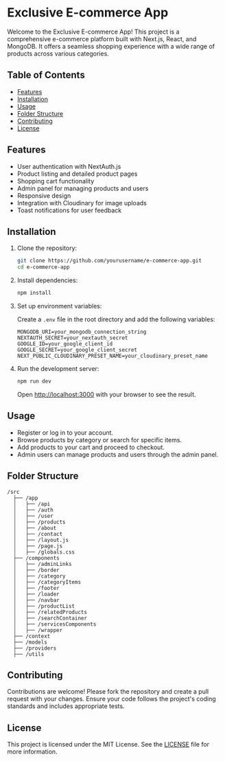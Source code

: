 # Exclusive E-commerce App

Welcome to the Exclusive E-commerce App! This project is a comprehensive e-commerce platform built with Next.js, React, and MongoDB. It offers a seamless shopping experience with a wide range of products across various categories.

## Table of Contents

- [Features](#features)
- [Installation](#installation)
- [Usage](#usage)
- [Folder Structure](#folder-structure)
- [Contributing](#contributing)
- [License](#license)

## Features

- User authentication with NextAuth.js
- Product listing and detailed product pages
- Shopping cart functionality
- Admin panel for managing products and users
- Responsive design
- Integration with Cloudinary for image uploads
- Toast notifications for user feedback

## Installation

1. Clone the repository:

   ```bash
   git clone https://github.com/yourusername/e-commerce-app.git
   cd e-commerce-app
   ```

2. Install dependencies:

   ```bash
   npm install
   ```

3. Set up environment variables:

   Create a `.env` file in the root directory and add the following variables:

   ```env
   MONGODB_URI=your_mongodb_connection_string
   NEXTAUTH_SECRET=your_nextauth_secret
   GOOGLE_ID=your_google_client_id
   GOOGLE_SECRET=your_google_client_secret
   NEXT_PUBLIC_CLOUDINARY_PRESET_NAME=your_cloudinary_preset_name
   ```

4. Run the development server:

   ```bash
   npm run dev
   ```

   Open [http://localhost:3000](http://localhost:3000) with your browser to see the result.

## Usage

- Register or log in to your account.
- Browse products by category or search for specific items.
- Add products to your cart and proceed to checkout.
- Admin users can manage products and users through the admin panel.

## Folder Structure

```
/src
  ├── /app
  │   ├── /api
  │   ├── /auth
  │   ├── /user
  │   ├── /products
  │   ├── /about
  │   ├── /contact
  │   ├── /layout.js
  │   ├── /page.js
  │   ├── /globals.css
  ├── /components
  │   ├── /adminLinks
  │   ├── /border
  │   ├── /category
  │   ├── /categoryItems
  │   ├── /footer
  │   ├── /loader
  │   ├── /navbar
  │   ├── /productList
  │   ├── /relatedProducts
  │   ├── /searchContainer
  │   ├── /servicesComponents
  │   ├── /wrapper
  ├── /context
  ├── /models
  ├── /providers
  ├── /utils
```

## Contributing

Contributions are welcome! Please fork the repository and create a pull request with your changes. Ensure your code follows the project's coding standards and includes appropriate tests.

## License

This project is licensed under the MIT License. See the [LICENSE](LICENSE) file for more information.
